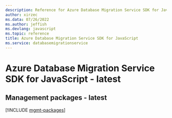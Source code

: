 ```yaml
---
description: Reference for Azure Database Migration Service SDK for JavaScript
author: xirzec
ms.data: 07/26/2022
ms.author: jeffish
ms.devlang: javascript
ms.topic: reference
title: Azure Database Migration Service SDK for JavaScript
ms.service: databasemigrationservice
---
```

# Azure Database Migration Service SDK for JavaScript - latest

## Management packages - latest
[!INCLUDE [mgmt-packages](database-migration-service-mgmt-index.md)]